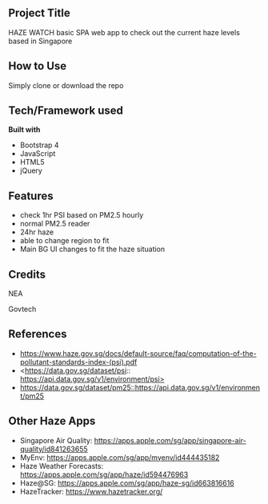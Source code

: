 ## Project Title
HAZE WATCH basic SPA web app to check out the current haze levels based in Singapore

## How to Use
Simply clone or download the repo 

## Tech/Framework used
**Built with**
* Bootstrap 4
* JavaScript
* HTML5
* jQuery

## Features
* check 1hr PSI based on PM2.5 hourly
* normal PM2.5 reader
* 24hr haze
* able to change region to fit
* Main BG UI changes to fit the haze situation

## Credits
NEA 


Govtech

## References
* <https://www.haze.gov.sg/docs/default-source/faq/computation-of-the-pollutant-standards-index-(psi).pdf>
* <https://data.gov.sg/dataset/psi:: https://api.data.gov.sg/v1/environment/psi>
* <https://data.gov.sg/dataset/pm25::https://api.data.gov.sg/v1/environment/pm25>

## Other Haze Apps
* Singapore Air Quality: <https://apps.apple.com/sg/app/singapore-air-quality/id841263655>
* MyEnv: <https://apps.apple.com/sg/app/myenv/id444435182>
* Haze Weather Forecasts: <https://apps.apple.com/sg/app/haze/id594476963>
* Haze@SG: <https://apps.apple.com/sg/app/haze-sg/id663816616>
* HazeTracker: <https://www.hazetracker.org/>
